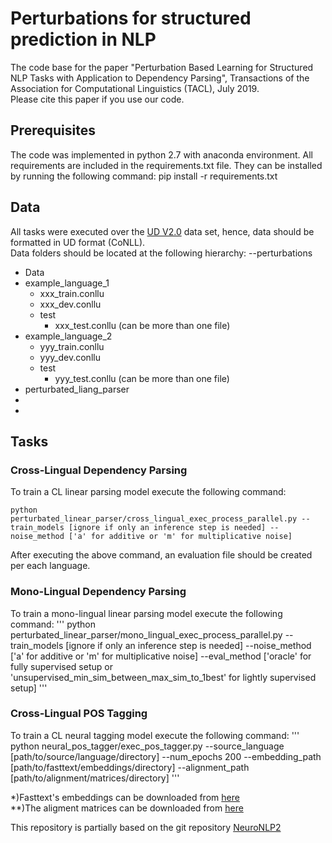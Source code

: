 # Perturbations for structured prediction in NLP

The code base for the paper "Perturbation Based Learning for Structured NLP Tasks with Application to Dependency Parsing", Transactions of the Association for Computational Linguistics (TACL), July 2019.\
Please cite this paper if you use our code.


## Prerequisites
The code was implemented in python 2.7 with anaconda environment. 
All requirements are included in the requirements.txt file. They can be installed by running the following command: pip install -r requirements.txt


## Data
All tasks were executed over the [UD V2.0](https://universaldependencies.org) data set, hence, data should be formatted in UD format (CoNLL).\
Data folders should be located at the following hierarchy:
--perturbations 
  - Data 
   - example_language_1
     - xxx_train.conllu
     - xxx_dev.conllu
     - test
       - xxx_test.conllu (can be more than one file)
   - example_language_2
     - yyy_train.conllu
     - yyy_dev.conllu
     - test
       - yyy_test.conllu (can be more than one file)
   - perturbated_liang_parser
   - 
   - 


## Tasks
### Cross-Lingual Dependency Parsing 
To train a CL linear parsing model execute the following command:

``` 
python perturbated_linear_parser/cross_lingual_exec_process_parallel.py --train_models [ignore if only an inference step is needed] --noise_method ['a' for additive or 'm' for multiplicative noise] 
```

After executing the above command, an evaluation file should be created per each language.

### Mono-Lingual Dependency Parsing 
To train a mono-lingual linear parsing model execute the following command:
''' python perturbated_linear_parser/mono_lingual_exec_process_parallel.py --train_models [ignore if only an inference step is needed] --noise_method ['a' for additive or 'm' for multiplicative noise] --eval_method ['oracle' for fully supervised setup or 'unsupervised_min_sim_between_max_sim_to_1best' for lightly supervised setup] '''

### Cross-Lingual POS Tagging
To train a CL neural tagging model execute the following command:
''' python neural_pos_tagger/exec_pos_tagger.py --source_language [path/to/source/language/directory] --num_epochs 200 --embedding_path [path/to/fasttext/embeddings/directory] --alignment_path [path/to/alignment/matrices/directory] '''

*)Fasttext's embeddings can be downloaded from [here](https://fasttext.cc/docs/en/crawl-vectors.html) \
**)The aligment matrices can be downloaded from [here](https://github.com/Babylonpartners/fastText_multilingual)


This repository is partially based on the git repository [NeuroNLP2](https://github.com/XuezheMax/NeuroNLP2)




